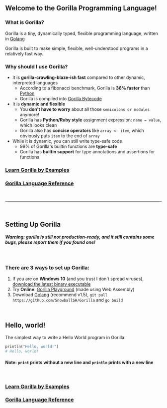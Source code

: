 ## Welcome to the Gorilla Programming Language!

### What is Gorilla?

Gorilla is a tiny, dynamically typed, flexible programming language, written in [Golang](https://golang.org/)

Gorilla is built to make simple, flexible, well-understood programs in a relatively fast way.

### Why should I use Gorilla?

- It is **gorilla-crawling-blaze-ish fast** compared to other dynamic, interpreted languages
    - According to a fibonacci benchmark, Gorilla is **36% faster** than [Python](https://www.python.org/)
    - Gorilla is compiled into [Gorilla Bytecode](https://github.com/SnowballSH/Gorilla/blob/master/code/code.go)
- It is **dynamic and flexible**
    - You **don't have to worry** about all those `semicolons or modules` anymore!
    - Gorilla has **Python/Ruby style** assignment expression: `name = value`, which looks clean
    - Gorilla also has **concise operators** like `array <- item`, which obviously puts `item` to the end of `array`
- While it is dynamic, you can still write type-safe code
    - 99% of Gorilla's builtin functions are **type-safe**
    - Gorilla has **builtin support** for type annotations and assertions for functions

### [Learn Gorilla by Examples](https://snowballsh.github.io/Gorilla/byexample)
### [Gorilla Language Reference](https://snowballsh.github.io/Gorilla/api)

<br>

---

<br>

## Setting Up Gorilla

##### Warning: gorilla is still not production-ready, and it still contains some bugs, please report them if you found one!

<br>

### There are 3 ways to set up Gorilla:

1. If you are on **Windows 10** (and you trust I don't spread viruses), [download the latest binary executable](https://github.com/SnowballSH/Gorilla/releases)
2. Try **Online**: [Gorilla Playground](https://snowballsh.me/Gorilla-Playground/) (made using Web Assembly)
3. Download [Golang](https://golang.org/) (recommend v1.5), `git pull https://github.com/SnowballSH/Gorilla` and `go build`

<br>

## Hello, world!

The simplest way to write a Hello World program in Gorilla:

```ruby
println("Hello, world!")
# Hello, world!
```

#### Note: `print` prints without a new line and `println` prints with a new line

<br>

### [Learn Gorilla by Examples](https://snowballsh.github.io/Gorilla/byexample)
### [Gorilla Language Reference](https://snowballsh.github.io/Gorilla/api)
